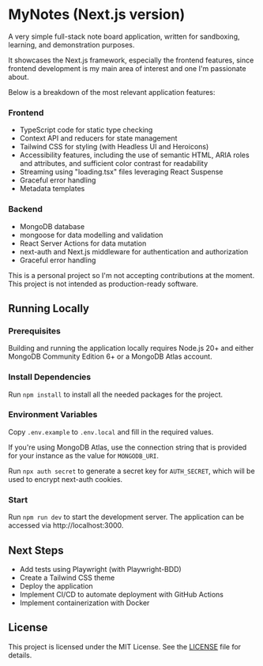 # MyNotes (Next.js version)

A very simple full-stack note board application, written for sandboxing, learning, and demonstration purposes.

It showcases the Next.js framework, especially the frontend features, since frontend development is my main area of interest and one I'm passionate about.

Below is a breakdown of the most relevant application features:

### Frontend

- TypeScript code for static type checking
- Context API and reducers for state management
- Tailwind CSS for styling (with Headless UI and Heroicons)
- Accessibility features, including the use of semantic HTML, ARIA roles and attributes, and sufficient color contrast for readability
- Streaming using "loading.tsx" files leveraging React Suspense
- Graceful error handling
- Metadata templates

### Backend

- MongoDB database
- mongoose for data modelling and validation
- React Server Actions for data mutation
- next-auth and Next.js middleware for authentication and authorization
- Graceful error handling

This is a personal project so I'm not accepting contributions at the moment.
This project is not intended as production-ready software.

## Running Locally

### Prerequisites

Building and running the application locally requires Node.js 20+ and either MongoDB Community Edition 6+ or a MongoDB Atlas account.

### Install Dependencies

Run `npm install` to install all the needed packages for the project.

### Environment Variables

Copy `.env.example` to `.env.local` and fill in the required values.

If you're using MongoDB Atlas, use the connection string that is provided for your instance as the value for `MONGODB_URI`.

Run `npx auth secret` to generate a secret key for `AUTH_SECRET`, which will be used to encrypt next-auth cookies.

### Start

Run `npm run dev` to start the development server. The application can be accessed via http://localhost:3000.

## Next Steps

- Add tests using Playwright (with Playwright-BDD)
- Create a Tailwind CSS theme
- Deploy the application
- Implement CI/CD to automate deployment with GitHub Actions
- Implement containerization with Docker

## License

This project is licensed under the MIT License. See the [LICENSE](./LICENSE) file for details.
